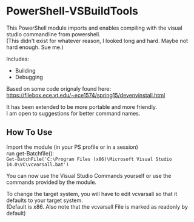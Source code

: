 PowerShell-VSBuildTools
=======================
This PowerShell module imports and enables compiling with the visual studio commandline from powershell.  
    (This didn't exist for whatever reason, I looked long and hard. Maybe not hard enough. Sue me.)

Includes:
 - Building
 - Debugging

Based on some code orignaly found here:
https://filebox.ece.vt.edu/~ece1574/spring15/devenvinstall.html

It has been extended to be more portable and more friendly.  
I am open to suggestions for better command names.

How To Use
----------
Import the module (in your PS profile or in a session)  
run get-Batchfile():  
	`Get-BatchFile('C:\Program Files (x86)\Microsoft Visual Studio 14.0\VC\vcvarsall.bat')`
	
You can now use the Visual Studio Commands yourself or use the commands provided by the module.

To change the target system, you will have to edit vcvarsall so that it defaults to your target system.  
     (Default is x86. Also note that the vcvarsall File is marked as readonly by default)
